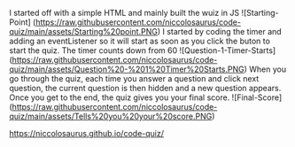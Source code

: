 I started off with a simple HTML and mainly built the wuiz in JS
![Starting-Point] (https://raw.githubusercontent.com/niccolosaurus/code-quiz/main/assets/Starting%20point.PNG)
I started by coding the timer and adding an eventListener so it will start as soon as you click the buton to start the quiz. The timer counts down from 60
![Question-1-Timer-Starts] (https://raw.githubusercontent.com/niccolosaurus/code-quiz/main/assets/Question%20-%201%20Timer%20Starts.PNG)
When you go through the quiz, each time you answer a question and click next question, the current question is then hidden and a new question appears.
Once you get to the end, the quiz gives you your final score.
![Final-Score] (https://raw.githubusercontent.com/niccolosaurus/code-quiz/main/assets/Tells%20you%20your%20score.PNG)

https://niccolosaurus.github.io/code-quiz/